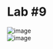 # Lab #9
![image](https://user-images.githubusercontent.com/107927376/221688478-729c0a5a-ac61-4c13-9aa2-3ea99286d47e.png)
</br>
![image](https://user-images.githubusercontent.com/107927376/221688583-d12a4e6a-4820-4b2f-9721-b65d4cd01092.png)
